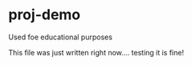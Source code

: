# proj-demo
Used foe educational purposes

This file was just written right now.... testing it is fine!
